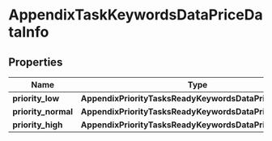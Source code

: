 # AppendixTaskKeywordsDataPriceDataInfo

## Properties

| Name | Type | Description | Notes |
|------------ | ------------- | ------------- | -------------|
**priority_low** | **AppendixPriorityTasksReadyKeywordsDataPriceDataInfo[]** |  |[optional]|
**priority_normal** | **AppendixPriorityTasksReadyKeywordsDataPriceDataInfo[]** |  |[optional]|
**priority_high** | **AppendixPriorityTasksReadyKeywordsDataPriceDataInfo[]** |  |[optional]|